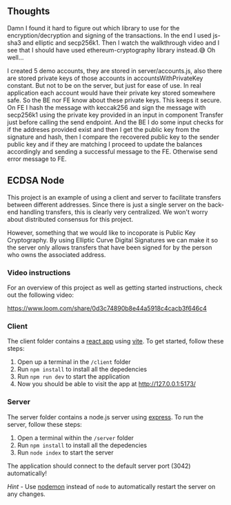 ## Thoughts
Damn I found it hard to figure out which library to use for the encryption/decryption and signing of the transactions.
In the end I used js-sha3 and elliptic and secp256k1. Then I watch the walkthrough video and I see that I should have used ethereum-cryptography library instead.😅 Oh well...

I created 5 demo accounts, they are stored in server/accounts.js, also there are stored private keys of those accounts in accountsWithPrivateKey constant. But not to be on the server, but just for ease of use. In real application each account would have their private key stored somewhere safe. So the BE nor FE know about these private keys. This keeps it secure.
On FE I hash the message with keccak256 and sign the message with secp256k1 using the private key provided in an input in component Transfer just before calling the send endpoint.
And the BE I do some input checks for if the addreses provided exist and then I get the public key from the signature and hash, then I compare the recovered public key to the sender public key and if they are matching I proceed to update the balances accordingly and sending a successful message to the FE. Otherwise send error message to FE. 

## ECDSA Node

This project is an example of using a client and server to facilitate transfers between different addresses. Since there is just a single server on the back-end handling transfers, this is clearly very centralized. We won't worry about distributed consensus for this project.

However, something that we would like to incoporate is Public Key Cryptography. By using Elliptic Curve Digital Signatures we can make it so the server only allows transfers that have been signed for by the person who owns the associated address.

### Video instructions
For an overview of this project as well as getting started instructions, check out the following video:

https://www.loom.com/share/0d3c74890b8e44a5918c4cacb3f646c4
 
### Client

The client folder contains a [react app](https://reactjs.org/) using [vite](https://vitejs.dev/). To get started, follow these steps:

1. Open up a terminal in the `/client` folder
2. Run `npm install` to install all the depedencies
3. Run `npm run dev` to start the application 
4. Now you should be able to visit the app at http://127.0.0.1:5173/

### Server

The server folder contains a node.js server using [express](https://expressjs.com/). To run the server, follow these steps:

1. Open a terminal within the `/server` folder 
2. Run `npm install` to install all the depedencies 
3. Run `node index` to start the server 

The application should connect to the default server port (3042) automatically! 

_Hint_ - Use [nodemon](https://www.npmjs.com/package/nodemon) instead of `node` to automatically restart the server on any changes.
